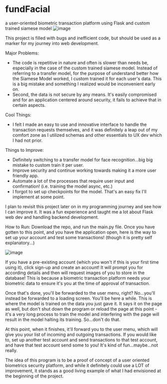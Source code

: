 # fundFacial
a user-oriented biometric transaction platform using Flask and custom trained siamese model
![image](https://user-images.githubusercontent.com/77950550/197428516-190b99f0-c579-444e-b25d-dace67f82509.png)

This project is filled with bugs and inefficient code, but should be used as a marker for my journey into web development. 

Major Problems:
- The code is repetitive in nature and often is slower than needs be, especially in the case of the custom trained siamese model. Instead of referring to a transfer model, for the purpose of understand better how the Siamese Model worked, I custom trained it for each user's data. This is a big mistake and something I realized would be inconvenient early on.
- Second, the data is not secure by any means. It's easily compromised and for an application centered around security, it fails to achieve that in certain aspects.

Cool Things:
- I felt I made an easy to use and innovative interface to handle the transaction requests themselves, and it was definitely a leap out of my comfort zone as I utilized schemas and other essentials to UX dev which I had not prior.

Things to Improve:
- Definitely switching to a transfer model for face recognition...big big mistake to custom train it per user.
- Improve security and continue working towards making it a more user friendly app.
- Automate a lot of the processes that require user input and confirmation! (i.e. training the model async, etc.)
- I forgot to set up checkpoints for the model. That's an easy fix I'll implement at some point.

I plan to revisit this project later on in my programming journey and see how I can improve it. It was a fun experience and taught me a lot about Flask web dev and handling backend development.

How to Run:
Download the repo, and run the main.py file. Once you have gotten to this point, and you have the application open, here is the way to set up your account and test some transactions! (though it is pretty self explanatory...)

![image](https://user-images.githubusercontent.com/77950550/197429316-53171bd7-db68-4d32-bc8a-d78cf28d4e9d.png)

If you have a pre-existing account (which you won't if this is your first time using it), click sign-up and create an account! It will prompt you for according details and then will request images of you to store in the database! This is because a biometric transaction platform needs your biometric data to ensure it's you at the time of approval of transaction. 

Once that's done, you'll be forwarded to the user menu, right? No...you'll instead be forwarded to a loading screen. You'll be here a while. This is where the model is trained on the data you just gave it. It says it on the page as well, but don't shut down the program or reload the page at this point - it's a very long process to train the model and interfering with the page will result in the model halting its training. So...don't do that.

At this point, when it finishes, it'll forward you to the user menu, which will give you your list of incoming and outgoing transactions. If you would like to, set up another test account and send transactions to that test account, and have that test account send some to you! It's kind of fun...maybe...not really.

The idea of this program is to be a proof of concept of a user oriented biometrics security platform, and while it definitely could use a LOT of improvement, it stands as a good living example of what I had envisioned at the beginning of the project.
